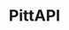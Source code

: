 ---
layout: page
title: PittAPI
description: An API to easily get data from the University of Pittsburgh
img: 
redirect: https://github.com/pittcsc/PittAPI
importance: 1
---